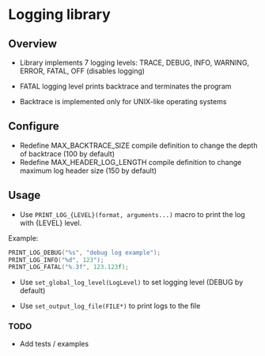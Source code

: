 # Logging library
## Overview
- Library implements 7 logging levels:
TRACE, DEBUG, INFO, WARNING, ERROR, FATAL, OFF (disables logging)

- FATAL logging level prints backtrace and terminates the program

- Backtrace is implemented only for UNIX-like operating systems 

## Configure
- Redefine MAX_BACKTRACE_SIZE compile definition to change the depth of backtrace (100 by default)
- Redefine MAX_HEADER_LOG_LENGTH compile definition to change maximum log header size (150 by default)

## Usage
- Use ```PRINT_LOG_{LEVEL}(format, arguments...)``` macro to print the log with {LEVEL} level.

Example:
```c
PRINT_LOG_DEBUG("%s", "debug log example");
PRINT_LOG_INFO("%d", 123");
PRINT_LOG_FATAL("%.3f", 123.123f);
```

- Use ```set_global_log_level(LogLevel)``` to set logging level (DEBUG by default)

- Use ```set_output_log_file(FILE*)``` to print logs to the file

### TODO
- Add tests / examples
